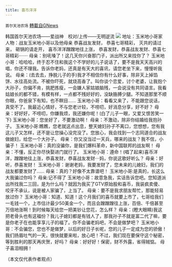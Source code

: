 ```yaml
---
title: 喜币洋洋
---
```

`首尔天池农场` [轉載自GNews](https://gnews.org/zh-hans/1603611/)

韩国首尔天池农场——爱战神　校对/上传——无明逆流
![](https://assets.gnews.org/wp-content/uploads/2021/10/hjhjjkkk.jpg)
地址：玉米地小哥家
人物：战友玉米地小哥以及他母亲
恭喜战友发财，
恭喜七哥精彩，
灭共的请过来，
砸锅的请走开，
喜币洋洋蹭蹭地往上涨，
恭喜发财，恭喜战友发财、恭喜七哥精彩⋯⋯
母亲：别吼嗓了！这几天你兴奋那门子，派出所又来找你了？
玉米地小哥：哈哈哈，终于忍不住和我这个不学好的儿子说话了，要不是我天天高兴的唱，你还不理我。告诉你老妈，还真是有天大的喜讯，请您老坐下来，慢慢听我说。
母亲：(去去去，挣脱儿子的手)我才不相信你有什么好事，除非天上掉馅饼、水往高处流。不被你吓死，就烧高香了。叫你谈个恋爱，讨个老婆，让我抱个大孙子，你偏不肯，挑肥拣瘦，一会嫌人家姑娘脑残，一会说没有共同语言。我看姑娘长的都不错，有模有样，一点都不残好好的，没缺胳膊少腿。不知道那里不顺你眼，你爸泉下有知，也不瞑目……
玉米地小哥：看看又来了，不能跟您说话，真受不了。我最近心情好，不与您老计较，不唠叨，好消息分享，好不好？
母亲：好好好，不唠叨，你嫌我烦，我还嫌你呢！(白了儿子一眼，又爱又恨苦笑一下)
玉米地小哥：您坐好了，不要激动啊！
母亲：不激动，除非你结婚给我抱孙子。
玉米地小哥:瞧瞧，您老就这点出息，整天媳妇孙子不离口，您想想，您有我这儿子又怎样，还不是让您操心没完没了。您放心，我会找到一个志同道合的战友做媳妇，给您一个大孙子。
母亲：你又没当过一天兵，哪来的战友？我不信，小骗子！
玉米地小哥：真的没骗你，是我们爆料革命，新中国联邦的战友啊！
母亲：不懂，反正你尽快娶进门就行了。
玉米地小哥：遵命！(唱了起来)喜币洋洋，蹭蹭地往上涨，恭喜发财，恭喜战友发财⋯妈，你说这歌好听么？
母亲：好听，恭喜发财！
玉米地小哥：谢谢老妈，我要发财了，您未来的儿媳妇，我们的战友都要发财了……
母亲：真的？好像不太靠谱吧！
玉米地小哥:是真的，长这么大我骗过你吗？
母亲:记不得了
玉米地小哥：故意急我，实话告诉您吧。您知道派出所找我二三回，是为什么吗？就因为我买了GTV原始股和喜币，我装疯卖傻、咬牙不承认，说是被人家骗了，上当了。
母亲：要不是我求朋友帮忙，那能轻易放过你？
玉米地小哥：知道、知道！这个月我们的喜币就要上市了，七哥给我们一毛钱一个，上市估计最少50美金一个，而且会蹭蹭蹭往上涨，百倍、千倍甚至万倍地涨啊！到时候每天给您一把美钞让您花，怎么样？
母亲：(瞪大眼睛)我这把老骨头也有这福份？我儿子媳妇都是有钱人了，那我孙子不就是富二代了嘛，要是你老子在也能享享儿子的福了。你不会骗老妈吧，不会是做梦吧？
玉米地小哥：不会骗您，您也不是做梦，以后的好日子长呢，您的儿子一定成为您的骄傲！我们扬眉吐气的一天，很快就要来啦，放心吧！不过，我们现在要保守这个秘密，等到胜利的那天再庆贺，好吗？
母亲：好好好！保密，财不外露，省得贼惦。
母子喜泪相拥！

（本文仅代表作者观点）
